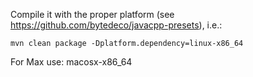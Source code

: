 Compile it with the proper platform (see https://github.com/bytedeco/javacpp-presets), i.e.:

    mvn clean package -Dplatform.dependency=linux-x86_64

For Max use: macosx-x86_64